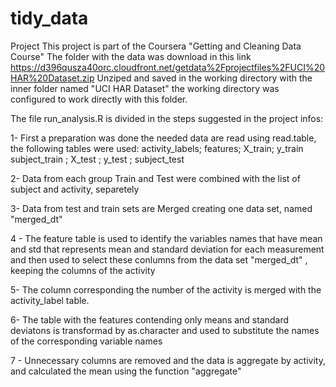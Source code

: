 # tidy_data
Project
This project is part of the Coursera "Getting and Cleaning Data Course"
The folder with the data was download in this link https://d396qusza40orc.cloudfront.net/getdata%2Fprojectfiles%2FUCI%20HAR%20Dataset.zip
Unziped and saved in the working directory with the inner folder named "UCI HAR Dataset" the working directory was configured to work directly with this folder.

The file run_analysis.R is divided in the steps suggested in the project infos:

1- First a preparation was done the needed data are read using read.table, the following tables were used:
activity_labels; features; X_train; y_train
subject_train ; X_test ; y_test ; subject_test

2- Data from each group Train and Test were combined with the list of subject and activity, separetely 

3- Data from test and train sets are Merged creating one data set, named "merged_dt"

4 - The feature table is used to identify the variables names that have mean and std that represents mean and standard deviation for each measurement and then used to select these conlumns from the data set "merged_dt" , keeping the columns of the activity

5- The column corresponding the number of the activity is merged with the activity_label table. 

6- The table with the features contending only means and standard deviatons is transformad by as.character and used to substitute the names of the corresponding variable names

7 - Unnecessary columns are removed and the data is aggregate by activity, and calculated the mean using the function "aggregate"










